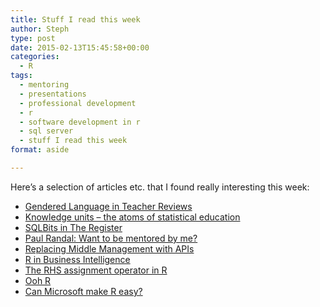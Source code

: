 ```yaml
---
title: Stuff I read this week
author: Steph
type: post
date: 2015-02-13T15:45:58+00:00
categories:
  - R
tags:
  - mentoring
  - presentations
  - professional development
  - r
  - software development in r
  - sql server
  - stuff I read this week
format: aside

---
```

Here&#8217;s a selection of articles etc. that I found really interesting this week:

  * <a href="http://benschmidt.org/profGender" target=_blank>Gendered Language in Teacher Reviews</a>
  * <a href="http://simplystatistics.org/2015/02/04/knowledge-units-the-atoms-of-statistical-education/" target=_blank>Knowledge units &#8211; the atoms of statistical education</a>
  * <a href="http://www.theregister.co.uk/2015/02/06/sqlbits\_discount\_code\_promo" target=\_blank>SQLBits in The Register</a>
  * <a href="http://www.sqlskills.com/blogs/paul/want-mentored/" target=_blank>Paul Randal: Want to be mentored by me?</a>
  * <a href="http://rein.pk/replacing-middle-management-with-apis/" target=_blank>Replacing Middle Management with APIs</a>
  * <a href="http://jangorecki.github.io/blog/2015-01-19/R-in-BI.html" target=_blank>R in Business Intelligence</a>
  * <a href="http://rud.is/b/2015/02/04/a-step-to-the-right-in-r-assignments" target=_blank>The RHS assignment operator in R</a>
  * <a href="https://www.simple-talk.com/blogs/2015/01/30/ooh-r/" target=_blank>Ooh R</a>
  * <a href="http://www.infoworld.com/article/2876535/application-development/can-microsoft-make-r-easy.html%20" target=_blank>Can Microsoft make R easy?</a>